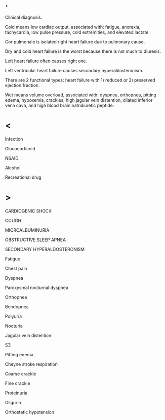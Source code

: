 # .

Clinical diagnosis.

Cold means low cardiac output, associated with: fatigue, anorexia, tachycardia, low pulse pressure, cold extremities, and elevated lactate.

Cor pulmonale is isolated right heart failure due to pulmonary cause.

Dry and cold heart failure is the worst because there is not much to diuresis.

Left heart failure often causes right one.

Left ventricular heart failure causes secondary hyperaldosteronism.

There are 2 functional types: heart failure with 1) reduced or 2) preserved ejection fraction.

Wet means volume overload, associated with: dyspnea, orthopnea, pitting edema, hypoxemia, crackles, high jagular vein distention, dilated inferior vena cava, and high blood brain natridiuretic peptide.

# <

Infection

Glucocorticoid

NSAID

Alcohol

Recreational drug

# >

CARDIOGENIC SHOCK

COUGH

MICROALBUMINURIA

OBSTRUCTIVE SLEEP APNEA

SECONDARY HYPERALDOSTERONISM

Fatigue

Chest pain

Dyspnea

Paroxysmal nocturnal dyspnea

Orthopnea

Bendopnea

Polyuria

Nocturia

Jagular vein distention

S3

Pitting edema

Cheyne stroke respiration

Coarse crackle

Fine crackle

Proteinuria

Oliguria

Orthostatic hypotension
